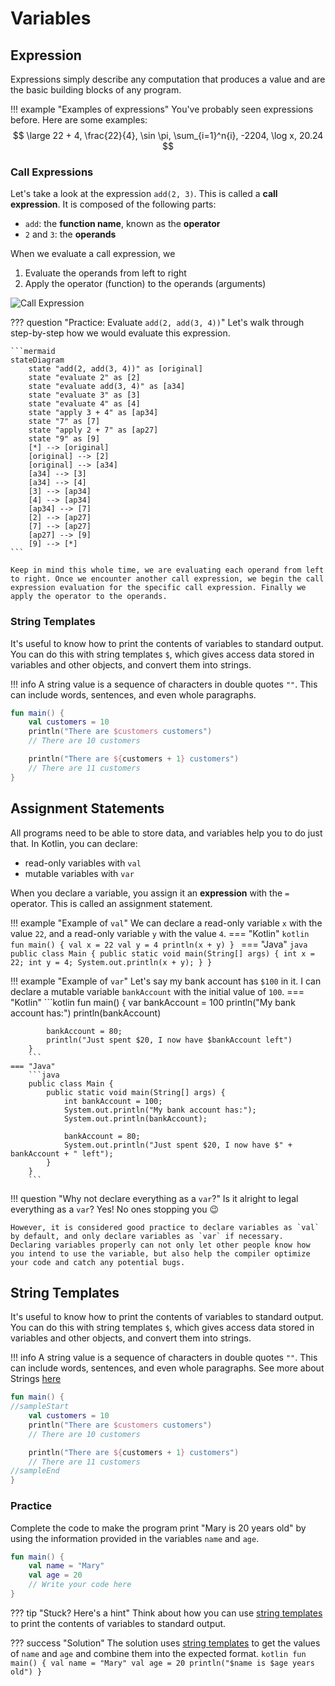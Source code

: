 # Variables

## Expression

Expressions simply describe any computation that produces a value and are the basic building blocks of any program.

!!! example "Examples of expressions"
    You've probably seen expressions before. Here are some examples:
    $$
    \large
    22 + 4, \frac{22}{4}, \sin \pi, \sum_{i=1}^n{i}, -2204, \log x, 20.24
    $$

### Call Expressions

Let's take a look at the expression `add(2, 3)`. This is called a **call expression**. It is composed of the following parts:

- `add`: the **function name**, known as the **operator**
- `2` and `3`: the **operands**


When we evaluate a call expression, we 

1. Evaluate the operands from left to right
2. Apply the operator (function) to the operands (arguments)

![Call Expression](https://cdn.discordapp.com/attachments/786053009964269591/1132926958821462036/image.png)

??? question "Practice: Evaluate `add(2, add(3, 4))`"
    Let's walk through step-by-step how we would evaluate this expression.

    ```mermaid
    stateDiagram
        state "add(2, add(3, 4))" as [original]
        state "evaluate 2" as [2]
        state "evaluate add(3, 4)" as [a34]
        state "evaluate 3" as [3]
        state "evaluate 4" as [4]
        state "apply 3 + 4" as [ap34]
        state "7" as [7]
        state "apply 2 + 7" as [ap27]
        state "9" as [9]
        [*] --> [original]
        [original] --> [2]
        [original] --> [a34]
        [a34] --> [3]
        [a34] --> [4]
        [3] --> [ap34]
        [4] --> [ap34]
        [ap34] --> [7]
        [2] --> [ap27]
        [7] --> [ap27]
        [ap27] --> [9]
        [9] --> [*]
    ```

    Keep in mind this whole time, we are evaluating each operand from left to right. Once we encounter another call expression, we begin the call expression evaluation for the specific call expression. Finally we apply the operator to the operands.

### String Templates
It's useful to know how to print the contents of variables to standard output. You can do this with string templates `$`, which gives access data stored in variables and other objects, and convert them into strings. 

!!! info
    A string value is a sequence of characters in double quotes `""`. This can include words, sentences, and even whole paragraphs. 
    
```kotlin
fun main() {
    val customers = 10
    println("There are $customers customers")
    // There are 10 customers

    println("There are ${customers + 1} customers")
    // There are 11 customers
}
```

## Assignment Statements
All programs need to be able to store data, and variables help you to do just that. In Kotlin, you can declare:

- read-only variables with `val`
- mutable variables with `var`

When you declare a variable, you assign it an **expression** with the `=` operator. This is called an assignment statement.

!!! example "Example of `val`"
    We can declare a read-only variable `x` with the value `22`, and a read-only variable `y` with the value `4`.
    === "Kotlin"
        ```kotlin
        fun main() {
            val x = 22
            val y = 4
            println(x + y)
        }
        ```
    === "Java"
        ```java
        public class Main {
            public static void main(String[] args) {
                int x = 22;
                int y = 4;
                System.out.println(x + y);
            }
        }
        ```

!!! example "Example of `var`"
    Let's say my bank account has `$100` in it. I can declare a mutable variable `bankAccount` with the initial value of `100`.
    === "Kotlin"
        ```kotlin
        fun main() {
            var bankAccount = 100
            println("My bank account has:")
            println(bankAccount)

            bankAccount = 80;
            println("Just spent $20, I now have $bankAccount left")
        }
        ```
    === "Java"
        ```java
        public class Main {
            public static void main(String[] args) {
                int bankAccount = 100;
                System.out.println("My bank account has:");
                System.out.println(bankAccount);

                bankAccount = 80;
                System.out.println("Just spent $20, I now have $" + bankAccount + " left");
            }
        }
        ```

!!! question "Why not declare everything as a `var`?"
    Is it alright to legal everything as a `var`? Yes! No ones stopping you :wink:

    However, it is considered good practice to declare variables as `val` by default, and only declare variables as `var` if necessary. Declaring variables properly can not only let other people know how you intend to use the variable, but also help the compiler optimize your code and catch any potential bugs.

## String Templates
It's useful to know how to print the contents of variables to standard output. You can do this with string templates `$`, which gives access data stored in variables and other objects, and convert them into strings.

!!! info
    A string value is a sequence of characters in double quotes `""`. This can include words, sentences, and even whole paragraphs. See more about Strings [here](#basic-data-types)

```kotlin
fun main() {
//sampleStart
    val customers = 10
    println("There are $customers customers")
    // There are 10 customers

    println("There are ${customers + 1} customers")
    // There are 11 customers
//sampleEnd
}
```

### Practice
Complete the code to make the program print "Mary is 20 years old" by using the information provided in the variables `name` and `age`.

```kotlin
fun main() {
    val name = "Mary"
    val age = 20
    // Write your code here
}
```
??? tip "Stuck? Here's a hint"
    Think about how you can use [string templates](#string-templates) to print the contents of variables to standard output.

??? success "Solution"
    The solution uses [string templates](#string-templates) to get the values of `name` and `age` and combine them into the expected format.
    ```kotlin
    fun main() {
        val name = "Mary"
        val age = 20
        println("$name is $age years old")
    }
    ```

